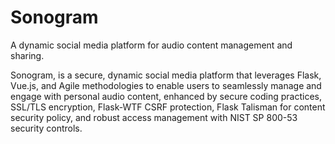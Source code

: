 # Sonogram
A dynamic social media platform for audio content management and sharing.

Sonogram, is a secure, dynamic social media platform that leverages Flask, Vue.js, and Agile methodologies to enable users to seamlessly manage and engage with personal audio content, enhanced by secure coding practices, SSL/TLS encryption, Flask-WTF CSRF protection, Flask Talisman for content security policy, and robust access management with NIST SP 800-53 security controls.
